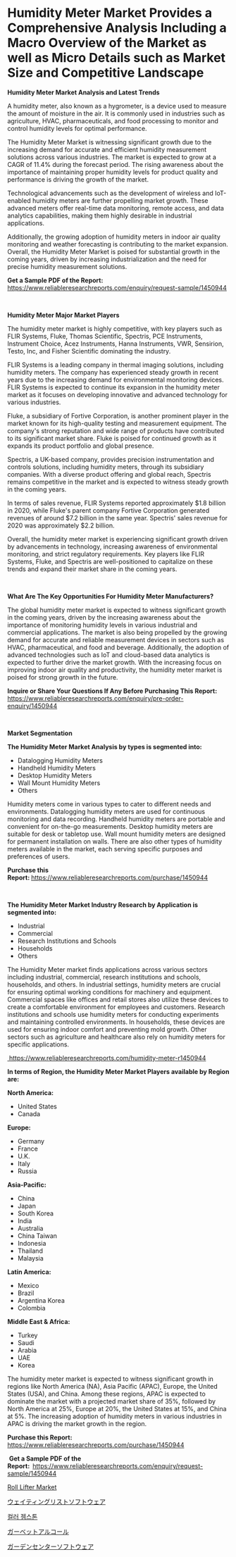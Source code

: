 <p><h1>Humidity Meter Market Provides a Comprehensive Analysis Including a Macro Overview of the Market as well as Micro Details such as Market Size and Competitive Landscape</h1></p><p><strong>Humidity Meter Market Analysis and Latest Trends</strong></p>
<p><p>A humidity meter, also known as a hygrometer, is a device used to measure the amount of moisture in the air. It is commonly used in industries such as agriculture, HVAC, pharmaceuticals, and food processing to monitor and control humidity levels for optimal performance.</p><p>The Humidity Meter Market is witnessing significant growth due to the increasing demand for accurate and efficient humidity measurement solutions across various industries. The market is expected to grow at a CAGR of 11.4% during the forecast period. The rising awareness about the importance of maintaining proper humidity levels for product quality and performance is driving the growth of the market.</p><p>Technological advancements such as the development of wireless and IoT-enabled humidity meters are further propelling market growth. These advanced meters offer real-time data monitoring, remote access, and data analytics capabilities, making them highly desirable in industrial applications.</p><p>Additionally, the growing adoption of humidity meters in indoor air quality monitoring and weather forecasting is contributing to the market expansion. Overall, the Humidity Meter Market is poised for substantial growth in the coming years, driven by increasing industrialization and the need for precise humidity measurement solutions.</p></p>
<p><strong>Get a Sample PDF of the Report:&nbsp;</strong> <a href="https://www.reliableresearchreports.com/enquiry/request-sample/1450944">https://www.reliableresearchreports.com/enquiry/request-sample/1450944</a></p>
<p>&nbsp;</p>
<p><strong>Humidity Meter Major Market Players</strong></p>
<p><p>The humidity meter market is highly competitive, with key players such as FLIR Systems, Fluke, Thomas Scientific, Spectris, PCE Instruments, Instrument Choice, Acez Instruments, Hanna Instruments, VWR, Sensirion, Testo, Inc, and Fisher Scientific dominating the industry. </p><p>FLIR Systems is a leading company in thermal imaging solutions, including humidity meters. The company has experienced steady growth in recent years due to the increasing demand for environmental monitoring devices. FLIR Systems is expected to continue its expansion in the humidity meter market as it focuses on developing innovative and advanced technology for various industries.</p><p>Fluke, a subsidiary of Fortive Corporation, is another prominent player in the market known for its high-quality testing and measurement equipment. The company's strong reputation and wide range of products have contributed to its significant market share. Fluke is poised for continued growth as it expands its product portfolio and global presence.</p><p>Spectris, a UK-based company, provides precision instrumentation and controls solutions, including humidity meters, through its subsidiary companies. With a diverse product offering and global reach, Spectris remains competitive in the market and is expected to witness steady growth in the coming years.</p><p>In terms of sales revenue, FLIR Systems reported approximately $1.8 billion in 2020, while Fluke's parent company Fortive Corporation generated revenues of around $7.2 billion in the same year. Spectris' sales revenue for 2020 was approximately $2.2 billion.</p><p>Overall, the humidity meter market is experiencing significant growth driven by advancements in technology, increasing awareness of environmental monitoring, and strict regulatory requirements. Key players like FLIR Systems, Fluke, and Spectris are well-positioned to capitalize on these trends and expand their market share in the coming years.</p></p>
<p>&nbsp;</p>
<p><strong>What Are The Key Opportunities For Humidity Meter Manufacturers?</strong></p>
<p><p>The global humidity meter market is expected to witness significant growth in the coming years, driven by the increasing awareness about the importance of monitoring humidity levels in various industrial and commercial applications. The market is also being propelled by the growing demand for accurate and reliable measurement devices in sectors such as HVAC, pharmaceutical, and food and beverage. Additionally, the adoption of advanced technologies such as IoT and cloud-based data analytics is expected to further drive the market growth. With the increasing focus on improving indoor air quality and productivity, the humidity meter market is poised for strong growth in the future.</p></p>
<p><strong>Inquire or Share Your Questions If Any Before Purchasing This Report:</strong> <a href="https://www.reliableresearchreports.com/enquiry/pre-order-enquiry/1450944">https://www.reliableresearchreports.com/enquiry/pre-order-enquiry/1450944</a></p>
<p>&nbsp;</p>
<p><strong>Market Segmentation</strong></p>
<p><strong>The Humidity Meter Market Analysis by types is segmented into:</strong></p>
<p><ul><li>Datalogging Humidity Meters</li><li>Handheld Humidity Meters</li><li>Desktop Humidity Meters</li><li>Wall Mount Humidity Meters</li><li>Others</li></ul></p>
<p><p>Humidity meters come in various types to cater to different needs and environments. Datalogging humidity meters are used for continuous monitoring and data recording. Handheld humidity meters are portable and convenient for on-the-go measurements. Desktop humidity meters are suitable for desk or tabletop use. Wall mount humidity meters are designed for permanent installation on walls. There are also other types of humidity meters available in the market, each serving specific purposes and preferences of users.</p></p>
<p><strong>Purchase this Report:&nbsp;</strong><a href="https://www.reliableresearchreports.com/purchase/1450944">https://www.reliableresearchreports.com/purchase/1450944</a></p>
<p>&nbsp;</p>
<p><strong>The Humidity Meter Market Industry Research by Application is segmented into:</strong></p>
<p><ul><li>Industrial</li><li>Commercial</li><li>Research Institutions and Schools</li><li>Households</li><li>Others</li></ul></p>
<p><p>The Humidity Meter market finds applications across various sectors including industrial, commercial, research institutions and schools, households, and others. In industrial settings, humidity meters are crucial for ensuring optimal working conditions for machinery and equipment. Commercial spaces like offices and retail stores also utilize these devices to create a comfortable environment for employees and customers. Research institutions and schools use humidity meters for conducting experiments and maintaining controlled environments. In households, these devices are used for ensuring indoor comfort and preventing mold growth. Other sectors such as agriculture and healthcare also rely on humidity meters for specific applications.</p></p>
<p><a href="https://www.reliableresearchreports.com/humidity-meter-r1450944">&nbsp;https://www.reliableresearchreports.com/humidity-meter-r1450944</a></p>
<p><strong>In terms of Region, the Humidity Meter Market Players available by Region are:</strong></p>
<p>
    <p> <strong> North America: </strong>
        <ul>
            <li>United States</li>
            <li>Canada</li>
        </ul>
        </p> 
    <p> <strong> Europe: </strong>
        <ul>
            <li>Germany</li>
            <li>France</li>
            <li>U.K.</li>
            <li>Italy</li>
            <li>Russia</li>
        </ul>
        </p> 
    <p> <strong> Asia-Pacific: </strong>
        <ul>
            <li>China</li>
            <li>Japan</li>
            <li>South Korea</li>
            <li>India</li>
            <li>Australia</li>
            <li>China Taiwan</li>
            <li>Indonesia</li>
            <li>Thailand</li>
            <li>Malaysia</li>
        </ul>
        </p> 
    <p> <strong> Latin America: </strong>
        <ul>
            <li>Mexico</li>
            <li>Brazil</li>
            <li>Argentina Korea</li>
            <li>Colombia</li>
        </ul>
        </p> 
    <p> <strong> Middle East & Africa: </strong>
        <ul>
            <li>Turkey</li>
            <li>Saudi</li>
            <li>Arabia</li>
            <li>UAE</li>
            <li>Korea</li>
        </ul>
    </p>
    </p>
<p><p>The humidity meter market is expected to witness significant growth in regions like North America (NA), Asia Pacific (APAC), Europe, the United States (USA), and China. Among these regions, APAC is expected to dominate the market with a projected market share of 35%, followed by North America at 25%, Europe at 20%, the United States at 15%, and China at 5%. The increasing adoption of humidity meters in various industries in APAC is driving the market growth in the region.</p></p>
<p><strong>Purchase this Report: </strong><a href="https://www.reliableresearchreports.com/purchase/1450944">https://www.reliableresearchreports.com/purchase/1450944</a></p>
<p>&nbsp;<strong>Get a Sample PDF of the Report:&nbsp;&nbsp;</strong><a href="https://www.reliableresearchreports.com/enquiry/request-sample/1450944">https://www.reliableresearchreports.com/enquiry/request-sample/1450944</a></p>
<p><strong></strong></p>
<p><p><a href="https://github.com/Airanohannonzb68e5pb53oc1/Market-Research-Report-List-2/blob/main/roll-lifter-market.md">Roll Lifter Market</a></p><p><a href="https://medium.com/@clairhane2018/%E6%AC%A1%E3%81%AE%E3%82%BB%E3%83%B3%E3%83%86%E3%83%B3%E3%82%B9%E3%82%92%E6%97%A5%E6%9C%AC%E8%AA%9E%E3%81%AB%E7%BF%BB%E8%A8%B3%E3%81%97%E3%81%BE%E3%81%99-2024%E5%B9%B4%E3%81%8B%E3%82%892031%E5%B9%B4%E3%81%BE%E3%81%A7%E3%81%AE%E6%9C%9F%E9%96%93%E3%81%AB%E4%BA%88%E6%B8%AC%E3%81%95%E3%82%8C%E3%82%8B%E3%82%A6%E3%82%A7%E3%82%A4%E3%83%88%E3%83%AA%E3%82%B9%E3%83%88%E3%82%BD%E3%83%95%E3%83%88%E3%82%A6%E3%82%A7%E3%82%A2%E3%81%AE%E5%B8%82%E5%A0%B4%E5%8B%95%E5%90%91%E3%81%A8%E5%B8%82%E5%A0%B4%E5%88%86%E6%9E%90-760545282f54">ウェイティングリストソフトウェア</a></p><p><a href="https://github.com/JeromeRtyau89966/Market-Research-Report-List-1/blob/main/168575426837.md">컬러 젬스톤</a></p><p><a href="https://github.com/AriMuller2009/Market-Research-Report-List-1/blob/main/596107929150.md">ガーベットアルコール</a></p><p><a href="https://medium.com/@clairhane2018/%E3%82%AC%E3%83%BC%E3%83%87%E3%83%B3%E3%82%BB%E3%83%B3%E3%82%BF%E3%83%BC%E3%82%BD%E3%83%95%E3%83%88%E3%82%A6%E3%82%A7%E3%82%A2%E5%B8%82%E5%A0%B4%E3%81%AE%E3%82%B5%E3%82%A4%E3%82%BA%E3%81%AF-%E3%82%B0%E3%83%AD%E3%83%BC%E3%83%90%E3%83%AB%E7%94%A3%E6%A5%AD%E3%81%AB%E3%81%8A%E3%81%91%E3%82%8B%E6%9C%80%E9%81%A9%E3%81%AA%E3%83%9E%E3%83%BC%E3%82%B1%E3%83%86%E3%82%A3%E3%83%B3%E3%82%B0%E3%83%81%E3%83%A3%E3%83%8D%E3%83%AB%E3%82%92%E6%98%8E%E3%82%89%E3%81%8B%E3%81%AB%E3%81%99%E3%82%8B-ebcdb74df894">ガーデンセンターソフトウェア</a></p></p>
